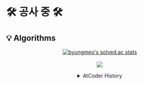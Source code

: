 # 🛠️ 공사 중 🛠️

<h2>💡 Algorithms</h2>

<div align=center>
  
<a href="https://solved.ac/profile/byungmeo">![byungmeo's solved.ac stats](https://github-readme-solvedac.hyp3rflow.vercel.app/api/?handle=byungmeo)</a></br></br>
<a href="https://atcoder.jp/users/byungmeo"><img src="https://atrating.baoshuo.dev/rating?username=byungmeo&style=flat-square"></a>

<details> 
  <summary>AtCoder History</summary> 
  
  [![](https://atcoder-stats-git-main-akmhmgc.vercel.app/api?username=byungmeo)](https://github.com/akmhmgc/atcoder-stats)
</details>
</div>

